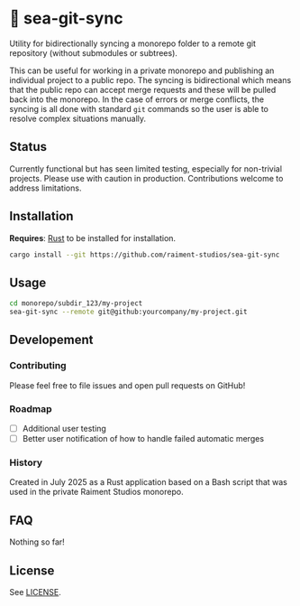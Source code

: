 # 🌊 sea-git-sync

Utility for bidirectionally syncing a monorepo folder to a remote git repository (without submodules or subtrees).

This can be useful for working in a private monorepo and publishing an individual project to a public repo. The syncing is bidirectional which means that the public repo can accept merge requests and these will be pulled back into the monorepo. In the case of errors or merge conflicts, the syncing is all done with standard `git` commands so the user is able to resolve complex situations manually.

## Status

Currently functional but has seen limited testing, especially for non-trivial projects. Please use with caution in production. Contributions welcome to address limitations.

## Installation

**Requires**: [Rust](https://rustup.rs/) to be installed for installation.

```bash
cargo install --git https://github.com/raiment-studios/sea-git-sync
```

## Usage

```bash
cd monorepo/subdir_123/my-project
sea-git-sync --remote git@github:yourcompany/my-project.git
```

## Developement

### Contributing

Please feel free to file issues and open pull requests on GitHub!

### Roadmap

-   [ ] Additional user testing
-   [ ] Better user notification of how to handle failed automatic merges

### History

Created in July 2025 as a Rust application based on a Bash script that was used in the private Raiment Studios monorepo.

## FAQ

Nothing so far!

## License

See [LICENSE](LICENSE).
